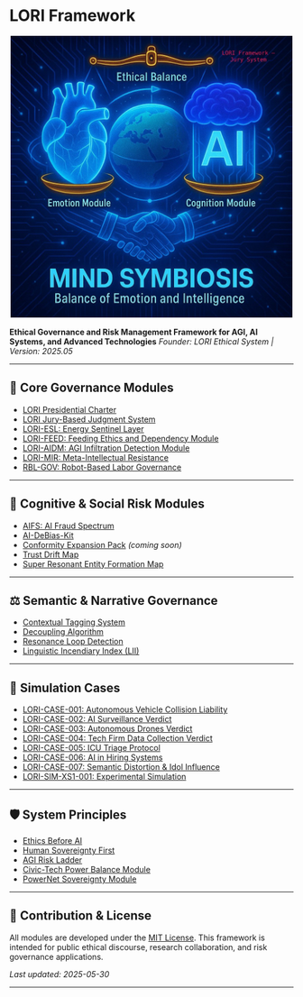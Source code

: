 # LORI Framework

<p align="center">
<img src="docs/assets/images/logo.png" alt="LORI Framework Logo" width="500">
</p>

**Ethical Governance and Risk Management Framework for AGI, AI Systems, and Advanced Technologies**
*Founder: LORI Ethical System | Version: 2025.05*

---

## 🚀 Core Governance Modules

- [LORI Presidential Charter](modules/PresidentialCharter.md)
- [LORI Jury-Based Judgment System](modules/JurySystem.md)
- [LORI-ESL: Energy Sentinel Layer](modules/ESL.md)
- [LORI-FEED: Feeding Ethics and Dependency Module](modules/FEED.md)
- [LORI-AIDM: AGI Infiltration Detection Module](modules/AIDM.md)
- [LORI-MIR: Meta-Intellectual Resistance](modules/MIR.md)
- [RBL-GOV: Robot-Based Labor Governance](modules/RBL.md)

---

## 🧠 Cognitive & Social Risk Modules

- [AIFS: AI Fraud Spectrum](modules/AIFS.md)
- [AI-DeBias-Kit](modules/AI-DeBias-Kit.md)
- [Conformity Expansion Pack](modules/Conformity.md) *(coming soon)*
- [Trust Drift Map](modules/TrustDrift.md)
- [Super Resonant Entity Formation Map](modules/ResonantLoop.md)

---

## ⚖️ Semantic & Narrative Governance

- [Contextual Tagging System](modules/ContextualTagging.md)
- [Decoupling Algorithm](modules/DecouplingAlgorithm.md)
- [Resonance Loop Detection](modules/ResonanceLoopDetection.md)
- [Linguistic Incendiary Index (LII)](modules/LII.md)

---

## 🧪 Simulation Cases

- [LORI-CASE-001: Autonomous Vehicle Collision Liability](cases/LORI-CASE-001.md)
- [LORI-CASE-002: AI Surveillance Verdict](cases/LORI-CASE-002.md)
- [LORI-CASE-003: Autonomous Drones Verdict](cases/LORI-CASE-003.md)
- [LORI-CASE-004: Tech Firm Data Collection Verdict](cases/LORI-CASE-004.md)
- [LORI-CASE-005: ICU Triage Protocol](cases/LORI-CASE-005.md)
- [LORI-CASE-006: AI in Hiring Systems](cases/LORI-CASE-006.md)
- [LORI-CASE-007: Semantic Distortion & Idol Influence](cases/LORI-CASE-007.md)
- [LORI-SIM-XS1-001: Experimental Simulation](cases/LORI-SIM-XS1-001.md)

---

## 🛡️ System Principles

- [Ethics Before AI](docs/EthicsBeforeAI.md)
- [Human Sovereignty First](docs/HumanSovereigntyFirst.md)
- [AGI Risk Ladder](docs/AGI_Risk_Ladder.md)
- [Civic-Tech Power Balance Module](docs/CivicTechPowerBalance.md)
- [PowerNet Sovereignty Module](docs/PowerNetSovereignty.md)

---

## 📌 Contribution & License

All modules are developed under the [MIT License](LICENSE.txt).
This framework is intended for public ethical discourse, research collaboration, and risk governance applications.

_Last updated: 2025-05-30_

---



